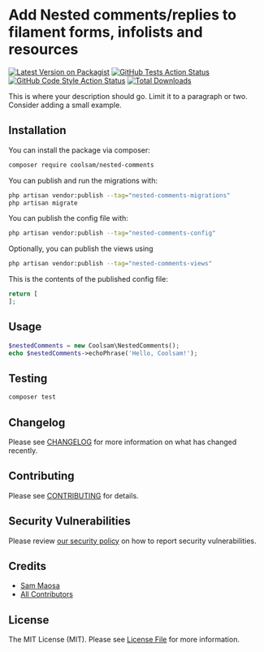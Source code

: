 # Add Nested comments/replies to filament forms, infolists and resources

[![Latest Version on Packagist](https://img.shields.io/packagist/v/coolsam/nested-comments.svg?style=flat-square)](https://packagist.org/packages/coolsam/nested-comments)
[![GitHub Tests Action Status](https://img.shields.io/github/actions/workflow/status/coolsam726/nested-comments/run-tests.yml?branch=main&label=tests&style=flat-square)](https://github.com/coolsam726/nested-comments/actions?query=workflow%3Arun-tests+branch%3Amain)
[![GitHub Code Style Action Status](https://img.shields.io/github/actions/workflow/status/coolsam726/nested-comments/fix-php-code-styling.yml?branch=features&label=code%20style&style=flat-square)](https://github.com/coolsam726/nested-comments/actions?query=workflow%3A"Fix+PHP+Code+Styling"+branch%3Afeatures)
[![Total Downloads](https://img.shields.io/packagist/dt/coolsam/nested-comments.svg?style=flat-square)](https://packagist.org/packages/coolsam/nested-comments)



This is where your description should go. Limit it to a paragraph or two. Consider adding a small example.

## Installation

You can install the package via composer:

```bash
composer require coolsam/nested-comments
```

You can publish and run the migrations with:

```bash
php artisan vendor:publish --tag="nested-comments-migrations"
php artisan migrate
```

You can publish the config file with:

```bash
php artisan vendor:publish --tag="nested-comments-config"
```

Optionally, you can publish the views using

```bash
php artisan vendor:publish --tag="nested-comments-views"
```

This is the contents of the published config file:

```php
return [
];
```

## Usage

```php
$nestedComments = new Coolsam\NestedComments();
echo $nestedComments->echoPhrase('Hello, Coolsam!');
```

## Testing

```bash
composer test
```

## Changelog

Please see [CHANGELOG](CHANGELOG.md) for more information on what has changed recently.

## Contributing

Please see [CONTRIBUTING](.github/CONTRIBUTING.md) for details.

## Security Vulnerabilities

Please review [our security policy](../../security/policy) on how to report security vulnerabilities.

## Credits

- [Sam Maosa](https://github.com/coolsam726)
- [All Contributors](../../contributors)

## License

The MIT License (MIT). Please see [License File](LICENSE.md) for more information.
